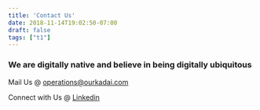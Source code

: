 ```yaml
---
title: 'Contact Us'
date: 2018-11-14T19:02:50-07:00
draft: false
tags: ["t1"]
---
```


### We are digitally native and believe in being digitally ubiquitous

Mail Us @ operations@ourkadai.com

Connect with Us @ [Linkedin](https://www.linkedin.com/company/ourkadai/)
